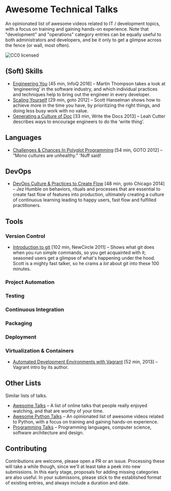 # Awesome Technical Talks

An opinionated list of awesome videos related to IT / development topics, with a focus on training and gaining hands-on experience.
Note that "development" and "operations" category entries can be equally useful to both administrators and developers,
and be it only to get a glimpse across the fence (or wall, most often).

![CC0 licensed](http://img.shields.io/badge/license-CC0-red.svg)

## (Soft) Skills

* [Engineering You](http://www.infoq.com/presentations/engineer-practices-techniques) [45 min, InfoQ 2016] – Martin Thompson takes a look at ‘engineering’ in the software industry, and which individual practices and techniques help to bring out the engineer in every developer.
* [Scaling Yourself](https://youtu.be/FS1mnISoG7U) [29 min, goto 2012] –
  Scott Hanselman shows how to achieve more in the time you have,
  by prioritizing the right things, and doing less busy work with no value.
* [Generating a Culture of Doc](https://youtu.be/v41nPTpXnHQ) [33 min, Write the Docs 2013] – Leah Cutter describes ways to encourage engineers to do the ‘write thing’.


## Languages

* [Challenges & Chances In Polyglot Programming](http://youtu.be/VUr_JTNKAFo) [54 min, GOTO 2012] – “Mono cultures are unhealthy.” 'Nuff said!


## DevOps

* [DevOps Culture & Practices to Create Flow](http://youtu.be/mBUJ-fg4EKA) [48 min, goto Chicago 2014] – Jez Humble on behaviors, rituals and processes that are essential to create fast flow of features into production, ultimately creating a culture of continuous learning leading to happy users, fast flow and fulfilled practitioners.


## Tools

### Version Control

* [Introduction to git](http://youtu.be/ZDR433b0HJY) [102 min, NewCircle 2011] – Shows what git does when you run simple commands, so you get acquainted with it; seasoned users get a glimpse of what's happening under the hood. Scott is a mighty fast talker, so he crams a *lot* about git into these 100 minutes.

### Project Automation

### Testing

### Continuous Integration

### Packaging

### Deployment

### Virtualization & Containers

* [Automated Development Environments with Vagrant](http://youtu.be/Im4wNqlolqQ) [52 min, 2013] – Vagrant intro by its author.


## Other Lists

Similar lists of talks.

* [Awesome Talks](https://github.com/JanVanRyswyck/awesome-talks) – A list of online talks that people really enjoyed watching, and that are worthy of your time.
* [Awesome Python Talks](https://github.com/jhermann/awesome-python-talks) – An opinionated list of awesome videos related to Python, with a focus on training and gaining hands-on experience.
* [Programming Talks](https://github.com/hellerve/programming-talks) – Programming languages, computer science, software architecture and design.

## Contributing

Contributions are welcome, please open a PR or an issue. Processing these will take a while though, since we'll at least take a peek into new submissions. In this early stage, proposals for adding missing categories are also useful. In your submissons, please stick to the established format of existing entries, and always include a duration and date.
